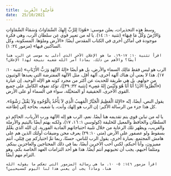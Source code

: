 ```yaml
---
title:  فَأَحِبُّوا الْغَرِيبَ
date:  25/10/2021
---
```


وسط هذه التحذيرات، يعلن موسى: «هُوَذَا لِلرَّبِّ إِلهِكَ السَّمَاوَاتُ وَسَمَاءُ السَّمَاوَاتِ وَالأَرْضُ وَكُلُّ مَا فِيهَا» (تثنية ١٠: ١٤). يا له من تعبير قوي عن سلطان الرب، وهي فكرة موجودة في أماكن أخرى في الكتاب المقدس أيضًا: «الأرض وملؤها. المسكونة، وكل الساكنين فيها» (مزمور ٢٤: ١).

`اقرأ تثنية ١٠: ١٧-١٩. ما هو الإعلان الآخر الذي أدلى به موسى عن الرب هنا أيضًا؟ والأهم من ذلك، بماذا أمر الله شعبه نتيجة لهذا الإعلان؟`

الرب هو ليس فقط مَالِك السماء والأرض، بل هو أيضًا «إِلهُ الآلِهَةِ وَرَبُّ الأَرْبَابِ» (تثنية ١٠: ١٧). هذا لا يعني أن هناك آلهة أخرى، آلهة أقل، مثل الآلهة المفترضة التي يعبدها الوثنيون من حولهم. بل هي طريقة للحديث عن أكثر من مجرد كونه هو الإله الوحيد. إن عبارة («اُنْظُرُوا الآنَ! أَنَا أَنَا هُوَ وَلَيْسَ إِلهٌ مَعِي» [تثنية ٣٢: ٣٩])، تؤكد تفوقه الكامل على جميع القوى الأخرى، الحقيقية أو المتخيَّلة، سواء في السماء أو على الأرض.

يقول النص، أيضًا، إنّه «الإِلهُ الْعَظِيمُ الْجَبَّارُ الْمَهِيبُ الَّذِي لاَ يَأْخُذُ بِالْوُجُوهِ وَلاَ يَقْبَلُ رَشْوَةً». كل هذا جزء من الرسالة الأكبر: إن الرب هو إلهك وأنت، يا شعبه، بحاجة إلى إطاعته.

يا له من تباين قوي يتم تقديمه هنا أيضًا. نعم، الرب هو إله الآلهة ورب الأرباب، الحاكم ذو السلطان والحافظ والمعيل للخليقة (كولوسي ١: ١٦، ١٧)، ولكنه يهتم أيضًا باليتيم والأرملة والغريب، ويظهر تلك الرعاية من خلال تلبية احتياجاتهم المادية الفورية. إن الله الذي يعْلَمُ بسقوط ولو عصفور على الأرض (متى ١٠: ٢٩) يعرف محن وضيقات أولئك الذين هم على هامش المجتمع. بعبارة أخرى، يقول الرب للناس، حسنًا، ربما تمَّ اختياركم مِن قِبَلي، أنتم مميزون، وأنا أحبكم، لكني أحب الآخرين أيضًا، بما في ذلك المحتاجين والعاجزين بينكم. ومثلما أحبهم، يجب أن تحبونهم أنتم أيضًا. هذا هو أحد التزامات العهد الخاصة بكم، وهو التزام مهم أيضًا.

`اقرأ مزمور ١٤٦: ٥- ١٠. ما هي رسالة المزمور التي تعكس ما يقوله الله هنا، وماذا يجب أن يعني هذا لنا اليوم كمسيحيين؟`